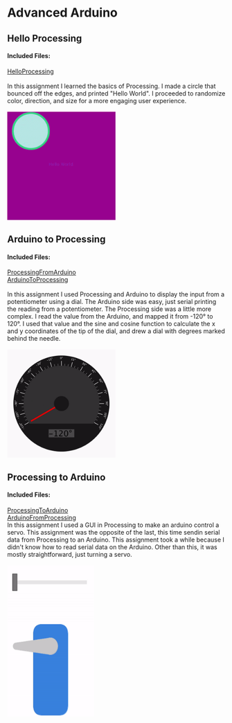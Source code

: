 # Advanced Arduino
## Hello Processing
#### Included Files:
<a href="HelloProcessing/HelloProcessing.pde">HelloProcessing</a> <br/>
<br/>
In this assignment I learned the basics of Processing. I made a circle that bounced off the edges, and printed "Hello World". I proceeded to randomize color, direction, and size for a more engaging user experience.
<br/><br/>
<IMG SRC="Media/HelloProcessingGif.gif"  width="250" height="250">
  
## Arduino to Processing
#### Included Files:
<a href="ProcessingFromArduino/ProcessingFromArduino.pde">ProcessingFromArduino</a> <br/>
<a href="ArduinoToProcessing/ArduinoToProcessing.ino">ArduinoToProcessing</a> <br/>
<br/>
In this assignment I used Processing and Arduino to display the input from a potentiometer using a dial. The Arduino side was easy, just serial printing the reading from a potentiometer. The Processing side was a little more complex. I read the value from the Arduino, and mapped it from -120° to 120°. I used that value and the sine and cosine function to calculate the x and y coordinates of the tip of the dial, and drew a dial with degrees marked behind the needle.
<br/><br/>
<IMG SRC="Media/ArduinoToProcessingGif.gif"  width="250" height="250">

## Processing to Arduino
#### Included Files:
<a href="ProcessingToArduino/ProcessingToArduino.pde">ProcessingToArduino</a> <br/>
<a href="ArduinoFromProcessing/ArduinoFromProcessing.ino">ArduinoFromProcessing</a> <br/>
In this assignment I used a GUI in Processing to make an arduino control a servo. This assignment was the opposite of the last, this time sendin serial data from Processing to an Arduino. This assignment took a while because I didn't know how to read serial data on the Arduino. Other than this, it was mostly straightforward, just turning a servo.
<br/><br/>
<IMG SRC="Media/ProcessingToArduinoGif.gif"  width="200" height="350">
